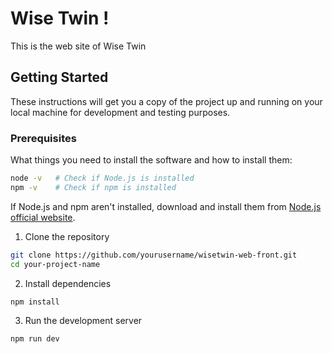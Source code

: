 # Wise Twin !

This is the web site of Wise Twin

## Getting Started

These instructions will get you a copy of the project up and running on your local machine for development and testing purposes.

### Prerequisites

What things you need to install the software and how to install them:

```bash
node -v   # Check if Node.js is installed
npm -v    # Check if npm is installed
```

If Node.js and npm aren't installed, download and install them from [Node.js official website](https://nodejs.org/en).

1. Clone the repository

```bash
git clone https://github.com/yourusername/wisetwin-web-front.git
cd your-project-name
```

2. Install dependencies

```bash
npm install
```

3. Run the development server

```bash
npm run dev
```
